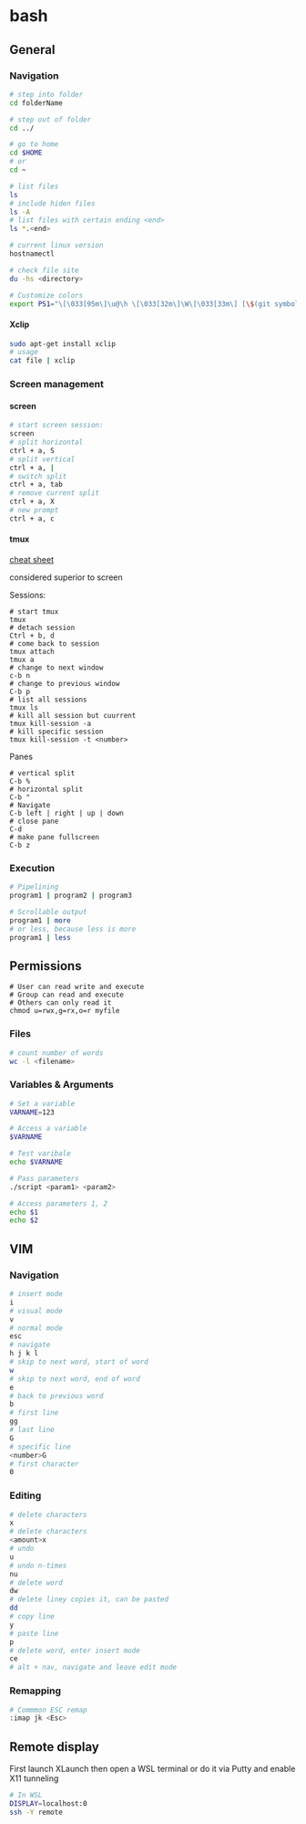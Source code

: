 # bash

## General

### Navigation

````bash
# step into folder
cd folderName

# step out of folder
cd ../

# go to home
cd $HOME 
# or
cd ~

# list files
ls
# include hiden files
ls -A
# list files with certain ending <end>
ls *.<end>

# current linux version
hostnamectl

# check file site
du -hs <directory>
````

```bash
# Customize colors
export PS1="\[\033[95m\]\u@\h \[\033[32m\]\W\[\033[33m\] [\$(git symbolic-ref --short HEAD 2>/dev/null)]\[\033[00m\]\$ "
```

#### Xclip

````bash
sudo apt-get install xclip
# usage
cat file | xclip
````

### Screen management

#### screen

````bash
# start screen session:
screen
# split horizontal
ctrl + a, S
# split vertical 
ctrl + a, |
# switch split
ctrl + a, tab
# remove current split
ctrl + a, X
# new prompt 
ctrl + a, c
````

#### tmux

[cheat sheet](https://tmuxcheatsheet.com/)

considered superior to screen

Sessions:

````{bash}
# start tmux
tmux
# detach session
Ctrl + b, d
# come back to session
tmux attach
tmux a
# change to next window
c-b n
# change to previous window 
C-b p
# list all sessions
tmux ls
# kill all session but cuurrent
tmux kill-session -a
# kill specific session
tmux kill-session -t <number>
````

Panes

```{bash}
# vertical split
C-b %
# horizontal split 
C-b "
# Navigate 
C-b left | right | up | down
# close pane
C-d
# make pane fullscreen
C-b z

```



### Execution

````bash
# Pipelining
program1 | program2 | program3

# Scrollable output
program1 | more
# or less, because less is more
program1 | less
````

## Permissions

```{bash}
# User can read write and execute
# Group can read and execute
# Others can only read it
chmod u=rwx,g=rx,o=r myfile
```





### Files

````bash
# count number of words
wc -l <filename>
````



### Variables & Arguments

````bash
# Set a variable
VARNAME=123

# Access a variable
$VARNAME

# Test varibale
echo $VARNAME

# Pass parameters
./script <param1> <param2>

# Access parameters 1, 2
echo $1
echo $2
````



## VIM

### Navigation

````bash
# insert mode
i
# visual mode
v
# normal mode 
esc
# navigate
h j k l
# skip to next word, start of word
w
# skip to next word, end of word
e
# back to previous word
b
# first line
gg
# last line
G
# specific line
<number>G
# first character
0
````

### Editing

````bash
# delete characters
x
# delete characters
<amount>x
# undo
u
# undo n-times
nu
# delete word
dw
# delete liney copies it, can be pasted
dd
# copy line
y
# paste line
p
# delete word, enter insert mode
ce 
# alt + nav, navigate and leave edit mode

````

### Remapping

````bash
# Commmon ESC remap
:imap jk <Esc>

````

## Remote display

First launch XLaunch then open a WSL terminal or do it via Putty and enable X11 tunneling

````bash
# In WSL
DISPLAY=localhost:0
ssh -Y remote
````

